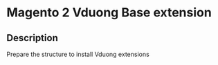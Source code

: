 Magento 2 Vduong Base extension
===========================


Description
--------
Prepare the structure to install Vduong extensions
